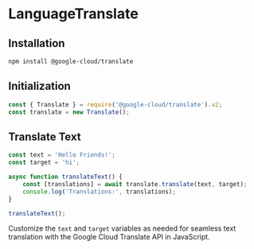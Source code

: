 # LanguageTranslate

## Installation

```bash
npm install @google-cloud/translate
```

## Initialization

```javascript
const { Translate } = require('@google-cloud/translate').v2;
const translate = new Translate();
```

## Translate Text

```javascript
const text = 'Hello Friends!';
const target = 'hi';

async function translateText() {
    const [translations] = await translate.translate(text, target);
    console.log('Translations:', translations);
}

translateText();
```

Customize the `text` and `target` variables as needed for seamless text translation with the Google Cloud Translate API in JavaScript.
